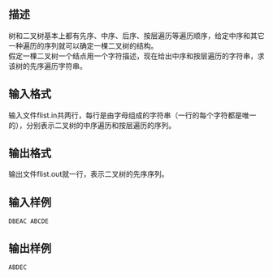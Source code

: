 ## 描述

树和二叉树基本上都有先序、中序、后序、按层遍历等遍历顺序，给定中序和其它一种遍历的序列就可以确定一棵二叉树的结构。<br /> 假定一棵二叉树一个结点用一个字符描述，现在给出中序和按层遍历的字符串，求该树的先序遍历字符串。<br />

## 输入格式

输入文件flist.in共两行，每行是由字母组成的字符串（一行的每个字符都是唯一的），分别表示二叉树的中序遍历和按层遍历的序列。

## 输出格式

输出文件flist.out就一行，表示二叉树的先序序列。

## 输入样例

```plaintext
DBEAC ABCDE
```

## 输出样例

```plaintext
ABDEC
```



 



 

